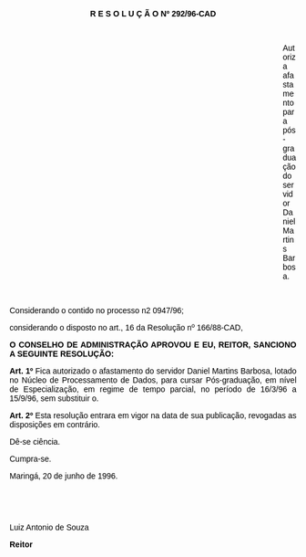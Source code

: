 <BODY TEXT="#000000">

<B><FONT FACE="Arial"><P ALIGN="CENTER">R E S O L U &Ccedil; &Atilde; O Nº 292/96-CAD</P>
</B><P ALIGN="JUSTIFY"></P>
<P ALIGN="JUSTIFY">&nbsp;</P><DIR>
<DIR>
<DIR>
<DIR>
<DIR>
<DIR>
<DIR>
<DIR>
<DIR>
<DIR>
<DIR>
<DIR>

<P ALIGN="JUSTIFY">Autoriza afastamento para p&oacute;s-gradua&ccedil;&atilde;o do servidor Daniel Martins Barbosa.</P>
<P ALIGN="JUSTIFY"></P>
<P ALIGN="JUSTIFY">&nbsp;</P></DIR>
</DIR>
</DIR>
</DIR>
</DIR>
</DIR>
</DIR>
</DIR>
</DIR>
</DIR>
</DIR>
</DIR>

<P ALIGN="JUSTIFY">Considerando o contido no processo n2 0947/96; </P>
<P ALIGN="JUSTIFY">considerando o disposto no art., 16 da Resolu&ccedil;&atilde;o nº 166/88-CAD,</P>
<P ALIGN="JUSTIFY"></P>
<B><P ALIGN="JUSTIFY">O CONSELHO DE ADMINISTRA&Ccedil;&Atilde;O APROVOU E EU, REITOR, SANCIONO A SEGUINTE RESOLU&Ccedil;&Atilde;O:</P>
</B><P ALIGN="JUSTIFY"></P>
<B><P ALIGN="JUSTIFY">Art. 1º</B> Fica autorizado o afastamento do servidor Daniel Martins Barbosa, lotado no N&uacute;cleo de Processamento de Dados, para cursar P&oacute;s-gradua&ccedil;&atilde;o, em n&iacute;vel de Especializa&ccedil;&atilde;o, em regime de tempo parcial, no per&iacute;odo de 16/3/96 a 15/9/96, sem substituir o.</P>
<B><P ALIGN="JUSTIFY">Art. 2º</B> Esta resolu&ccedil;&atilde;o entrara em vigor na data de sua publica&ccedil;&atilde;o, revogadas as disposi&ccedil;&otilde;es em contr&aacute;rio.</P>
<P ALIGN="JUSTIFY">D&ecirc;-se ci&ecirc;ncia.</P>
<P ALIGN="JUSTIFY">Cumpra-se.</P>
<P ALIGN="JUSTIFY">Maring&aacute;, 20 de junho de 1996.</P>
<P ALIGN="JUSTIFY"></P>
<P ALIGN="JUSTIFY">&nbsp;</P>
<P ALIGN="JUSTIFY">&nbsp;</P>
<P ALIGN="JUSTIFY">Luiz Antonio de Souza</P>
<B><P ALIGN="JUSTIFY">Reitor </P></B></FONT></BODY>
